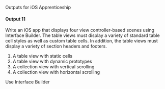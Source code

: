 Outputs for iOS Apprenticeship
#### Output 11

Write an iOS app that displays four view controller-based scenes using Interface Builder. The table views must display a variety of standard table cell styles as well as custom table cells. In addition, the table views must display a variety of section headers and footers.

1. A table view with static cells
2. A table view with dynamic prototypes
3. A collection view with vertical scrolling
4. A collection view with horizontal scrolling

Use Interface Builder
